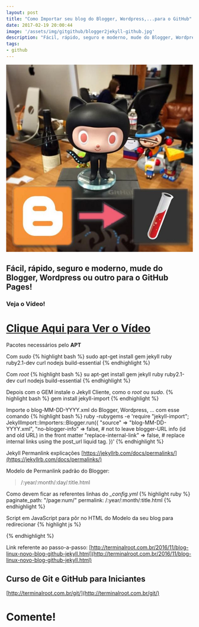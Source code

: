 ```yaml
---
layout: post
title: "Como Importar seu blog do Blogger, Wordpress,...para o GitHub"
date: 2017-02-19 20:00:44
image: '/assets/img/gitgithub/blogger2jekyll-github.jpg'
description: "Fácil, rápido, seguro e moderno, mude do Blogger, Wordpress ou outro para o GitHub Pages!"
tags:
- github
---
```


![Como Importar seu blog do Blogger para o GitHub](/assets/img/gitgithub/blogger2jekyll-github.jpg "Como Importar seu blog do Blogger para o GitHub")

## Fácil, rápido, seguro e moderno, mude do Blogger, Wordpress ou outro para o GitHub Pages!

### Veja o Vídeo!


# [Clique Aqui para Ver o Vídeo](https://www.youtube.com/watch?v=wpHWQqnlpG0)


Pacotes necessários pelo __APT__

Com *sudo*
{% highlight bash %}
sudo apt-get install gem jekyll ruby ruby2.1-dev curl nodejs build-essential
{% endhighlight %}

Com *root*
{% highlight bash %}
su
apt-get install gem jekyll ruby ruby2.1-dev curl nodejs build-essential
{% endhighlight %}

Depois com o GEM instale o Jekyll Cliente, como o *root* ou *sudo*.
{% highlight bash %}
gem install jekyll-import
{% endhighlight %}

Importe o blog-MM-DD-YYYY.xml do Blogger, Wordpress, ... com esse comando
{% highlight bash %}
ruby -rubygems -e 'require "jekyll-import";
JekyllImport::Importers::Blogger.run({
  "source"                => "blog-MM-DD-YYYY.xml",
  "no-blogger-info"       => false, # not to leave blogger-URL info (id and old URL) in the front matter
  "replace-internal-link" => false, # replace internal links using the post_url liquid tag.
})'
{% endhighlight %}

Jekyll Permanlink explicações
[https://jekyllrb.com/docs/permalinks/](https://jekyllrb.com/docs/permalinks/)

Modelo de Permanlink padrão do Blogger:
> /:year/:month/:day/:title.html

Como devem ficar as referentes linhas do *_config.yml*
{% highlight ruby %}
paginate_path: "/page:num/"
permalink: /:year/:month/:title.html
{% endhighlight %}

Script em JavaScript para pôr no HTML do Modelo da seu blog para redirecionar
{% highlight js %}

<script>
var str = window.location.href;
var str = str.replace("DOMÍNIO_DO_ANTIGO_BLOG", "NOVO_DOMÍNIO_DO_BLOG");
location.href=str;
</script>

{% endhighlight %}

Link referente ao passo-a-passo:
[http://terminalroot.com.br/2016/11/blog-linux-novo-blog-github-jekyll.html](http://terminalroot.com.br/2016/11/blog-linux-novo-blog-github-jekyll.html)

## Curso de Git e GitHub para Iniciantes
[http://terminalroot.com.br/git/](http://terminalroot.com.br/git/)

# Comente!



<script async src="https://pagead2.googlesyndication.com/pagead/js/adsbygoogle.js"></script>

<!-- Informat -->
<ins class="adsbygoogle"
 style="display:block"
 data-ad-client="ca-pub-2838251107855362"
 data-ad-slot="2327980059"
 data-ad-format="auto"
 data-full-width-responsive="true"></ins>

<script>
(adsbygoogle = window.adsbygoogle || []).push({});
</script>

